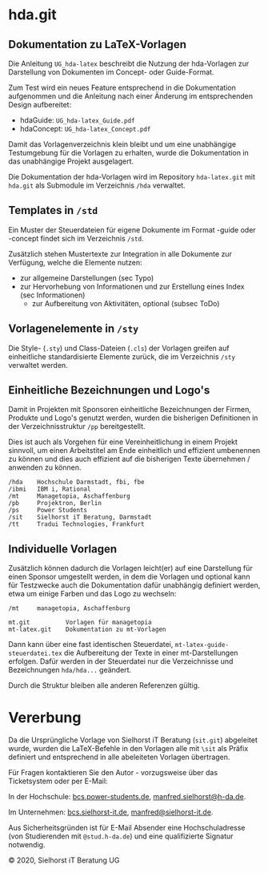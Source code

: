 # hda.git

## Dokumentation zu LaTeX-Vorlagen

Die Anleitung `UG_hda-latex` beschreibt die Nutzung der hda-Vorlagen 
zur Darstellung von Dokumenten im Concept- oder Guide-Format.

Zum Test wird ein neues Feature entsprechend in die Dokumentation 
aufgenommen und die Anleitung nach einer Änderung im entsprechenden 
Design aufbereitet:
- hdaGuide: `UG_hda-latex_Guide.pdf`
- hdaConcept: `UG_hda-latex_Concept.pdf`

Damit das Vorlagenverzeichnis klein bleibt und um eine unabhängige Testumgebung für die Vorlagen zu erhalten, wurde die Dokumentation in das unabhängige Projekt ausgelagert. 

Die Dokumentation der hda-Vorlagen wird im Repository `hda-latex.git` mit `hda.git` als Submodule im Verzeichnis `/hda` verwaltet. 

## Templates in `/std`

Ein Muster der Steuerdateien für eigene Dokumente im Format 
-guide oder -concept findet sich im Verzeichnis `/std`.

Zusätzlich stehen Mustertexte zur Integration in alle Dokumente zur Verfügung, welche die Elemente nutzen: 
- zur allgemeine Darstellungen (sec Typo) 
- zur Hervorhebung von Informationen und 
  zur Erstellung eines Index (sec Informationen) 
	- zur Aufbereitung von Aktivitäten, optional (subsec ToDo) 

## Vorlagenelemente in `/sty`

Die Style- (`.sty`) und Class-Dateien (`.cls`) der Vorlagen greifen auf einheitliche standardisierte Elemente zurück, die im Verzeichnis `/sty` verwaltet werden. 

## Einheitliche Bezeichnungen und Logo's

Damit in Projekten mit Sponsoren einheitliche Bezeichnungen der Firmen, Produkte und Logo's genutzt werden, wurden die bisherigen Definitionen in der Verzeichnisstruktur `/pp` bereitgestellt. 

Dies ist auch als Vorgehen für eine Vereinheitlichung in einem Projekt sinnvoll, um einen Arbeitstitel am Ende einheitlich und effizient umbenennen zu können und dies auch effizient auf die bisherigen Texte übernehmen / anwenden zu können. 

	/hda	Hochschule Darmstadt, fbi, fbe
	/ibmi	IBM i, Rational  
	/mt 	Managetopia, Aschaffenburg
	/pb 	Projektron, Berlin
	/ps 	Power Students
	/sit	Sielhorst iT Beratung, Darmstadt
	/tt 	Tradui Technologies, Frankfurt

## Individuelle Vorlagen 

Zusätzlich können dadurch die Vorlagen leicht(er) auf eine Darstellung 
für einen Sponsor umgestellt werden, in dem die Vorlagen und 
optional kann für Testzwecke auch die Dokumentation dafür unabhängig 
definiert werden, etwa um einige Farben und das Logo zu wechseln: 

	/mt 	managetopia, Aschaffenburg

	mt.git      	Vorlagen für managetopia
	mt-latex.git	Dokumentation zu mt-Vorlagen 

Dann kann über eine fast identischen Steuerdatei, 
`mt-latex-guide-steuerdatei.tex` die Aufbereitung der Texte 
in einer mt-Darstellungen erfolgen. Dafür werden in der Steuerdatei nur die Verzeichnisse und Bezeichnungen `hda/hda...` geändert.

Durch die Struktur bleiben alle anderen Referenzen gültig. 

# Vererbung 

Da die Ursprüngliche Vorlage von Sielhorst iT Beratung (`sit.git`) abgeleitet wurde, wurden die LaTeX-Befehle in den Vorlagen alle mit `\sit` als Präfix definiert und entsprechend in alle abeleiteten Vorlagen übertragen.

Für Fragen kontaktieren Sie den Autor - vorzugsweise über das Ticketsystem oder per E-Mail: 

In der Hochschule: 
<a href="https://bcs.power-students.de">bcs.power-students.de</a>, 
<a href="mailto:manfred.sielhorst@h-da.de">manfred.sielhorst@h-da.de</a>.


Im Unternehmen: 
<a href="https://bcs.sielhorst-it.de">bcs.sielhorst-it.de</a>, 
<a href="mailto:manfred@sielhorst-it.de">manfred@sielhorst-it.de</a>.


Aus Sicherheitsgründen ist für E-Mail Absender eine Hochschuladresse (von Studierenden mit `@stud.h-da.de`) und eine qualifizierte Signatur notwendig. 

<div class="footer">
    &copy; 2020, Sielhorst iT Beratung UG 
</div>